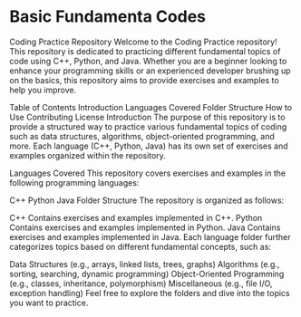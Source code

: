 # Basic Fundamenta Codes
Coding Practice Repository
Welcome to the Coding Practice repository! This repository is dedicated to practicing different fundamental topics of code using C++, Python, and Java. Whether you are a beginner looking to enhance your programming skills or an experienced developer brushing up on the basics, this repository aims to provide exercises and examples to help you improve.

Table of Contents
Introduction
Languages Covered
Folder Structure
How to Use
Contributing
License
Introduction
The purpose of this repository is to provide a structured way to practice various fundamental topics of coding such as data structures, algorithms, object-oriented programming, and more. Each language (C++, Python, Java) has its own set of exercises and examples organized within the repository.

Languages Covered
This repository covers exercises and examples in the following programming languages:

C++
Python
Java
Folder Structure
The repository is organized as follows:

C++
Contains exercises and examples implemented in C++.
Python
Contains exercises and examples implemented in Python.
Java
Contains exercises and examples implemented in Java.
Each language folder further categorizes topics based on different fundamental concepts, such as:

Data Structures (e.g., arrays, linked lists, trees, graphs)
Algorithms (e.g., sorting, searching, dynamic programming)
Object-Oriented Programming (e.g., classes, inheritance, polymorphism)
Miscellaneous (e.g., file I/O, exception handling)
Feel free to explore the folders and dive into the topics you want to practice.
